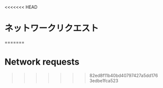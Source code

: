 
<<<<<<< HEAD
# ネットワークリクエスト
=======
# Network requests
>>>>>>> 82ed8f11b40bd40797427a5dd1763edbe1fca523
